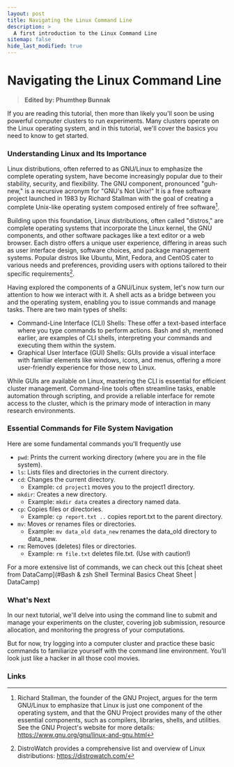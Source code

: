 ```yaml
---
layout: post
title: Navigating the Linux Command Line
description: >
  A first introduction to the Linux Command Line
sitemap: false
hide_last_modified: true
---
```


# Navigating the Linux Command Line
>**Edited by: Phumthep Bunnak**

If you are reading this tutorial, then more than likely you'll soon be using powerful computer clusters to run experiments. Many clusters operate on the Linux operating system, and in this tutorial, we'll cover the basics you need to know to get started.

### Understanding Linux and Its Importance
Linux distributions, often referred to as GNU/Linux to emphasize the complete operating system, have become increasingly popular due to their stability, security, and flexibility. The GNU component, pronounced "guh-new," is a recursive acronym for "GNU's Not Unix!" It is a free software project launched in 1983 by Richard Stallman with the goal of creating a complete Unix-like operating system composed entirely of free software[^1]. 

Building upon this foundation, Linux distributions, often called "distros," are complete operating systems that incorporate the Linux kernel, the GNU components, and other software packages like a text editor or a web browser. Each distro offers a unique user experience, differing in areas such as user interface design, software choices, and package management systems. Popular distros like Ubuntu, Mint, Fedora, and CentOS cater to various needs and preferences, providing users with options tailored to their specific requirements[^2].

Having explored the components of a GNU/Linux system, let's now turn our attention to how we interact with it. A shell acts as a bridge between you and the operating system, enabling you to issue commands and manage tasks. There are two main types of shells:
- Command-Line Interface (CLI) Shells: These offer a text-based interface where you type commands to perform actions. Bash and sh, mentioned earlier, are examples of CLI shells, interpreting your commands and executing them within the system.
- Graphical User Interface (GUI) Shells: GUIs provide a visual interface with familiar elements like windows, icons, and menus, offering a more user-friendly experience for those new to Linux.

While GUIs are available on Linux, mastering the CLI is essential for efficient cluster management. Command-line tools often streamline tasks, enable automation through scripting, and provide a reliable interface for remote access to the cluster, which is the primary mode of interaction in many research environments.

### Essential Commands for File System Navigation
Here are some fundamental commands you'll frequently use
- `pwd`: Prints the current working directory (where you are in the file system).
- `ls`: Lists files and directories in the current directory.
- `cd`: Changes the current directory.
    - Example: `cd project1` moves you to the project1 directory.
- `mkdir`: Creates a new directory.
    - Example: `mkdir data` creates a directory named data.
- `cp`: Copies files or directories.
    - Example: `cp report.txt ..` copies report.txt to the parent directory.
- `mv`: Moves or renames files or directories.
    - Example: `mv data_old data_new` renames the data_old directory to data_new.
- `rm`: Removes (deletes) files or directories.
    - Example: `rm file.txt` deletes file.txt. (Use with caution!)

For a more extensive list of commands, we can check out this [cheat sheet from DataCamp](#Bash & zsh Shell Terminal Basics Cheat Sheet | DataCamp)

### What's Next
In our next tutorial, we'll delve into using the command line to submit and manage your experiments on the cluster, covering job submission, resource allocation, and monitoring the progress of your computations.

But for now, try logging into a computer cluster and practice these basic commands to familiarize yourself with the command line environment. You’ll look just like a hacker in all those cool movies.

### Links
[^1]: Richard Stallman, the founder of the GNU Project, argues for the term GNU/Linux to emphasize that Linux is just one component of the operating system, and that the GNU Project provides many of the other essential components, such as compilers, libraries, shells, and utilities. See the GNU Project's website for more details: https://www.gnu.org/gnu/linux-and-gnu.html

[^2]: DistroWatch provides a comprehensive list and overview of Linux distributions: https://distrowatch.com/

